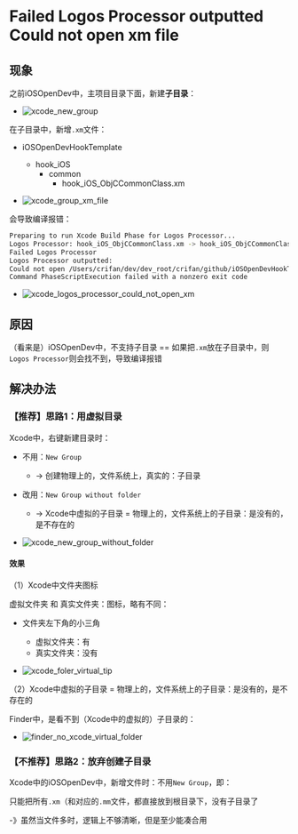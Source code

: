 # Failed Logos Processor outputted Could not open xm file

## 现象

之前iOSOpenDev中，主项目目录下面，新建**子目录**：

* ![xcode_new_group](../assets/img/xcode_new_group.png)

在子目录中，新增`.xm`文件：

* iOSOpenDevHookTemplate
  * hook_iOS
    * common
      * hook_iOS_ObjCCommonClass.xm

* ![xcode_group_xm_file](../assets/img/xcode_group_xm_file.jpg)

会导致编译报错：

```bash
Preparing to run Xcode Build Phase for Logos Processor...
Logos Processor: hook_iOS_ObjCCommonClass.xm -> hook_iOS_ObjCCommonClass.mm...
Failed Logos Processor
Logos Processor outputted:
Could not open /Users/crifan/dev/dev_root/crifan/github/iOSOpenDevHookTemplate/iOSOpenDevHookTemplate/iOSOpenDevHookTemplate/hook_iOS_ObjCCommonClass.xm.
Command PhaseScriptExecution failed with a nonzero exit code
```

* ![xcode_logos_processor_could_not_open_xm](../assets/img/xcode_logos_processor_could_not_open_xm.png)

## 原因

（看来是）iOSOpenDev中，不支持子目录 == 如果把`.xm`放在子目录中，则`Logos Processor`则会找不到，导致编译报错

## 解决办法

### 【推荐】思路1：用虚拟目录

Xcode中，右键新建目录时：

* 不用：`New Group`
  * -> 创建物理上的，文件系统上，真实的：子目录
* 改用：`New Group without folder`
  * -> Xcode中虚拟的子目录 = 物理上的，文件系统上的子目录：是没有的，是不存在的

* ![xcode_new_group_without_folder](../assets/img/xcode_new_group_without_folder.png)

#### 效果

（1）Xcode中文件夹图标

虚拟文件夹 和 真实文件夹：图标，略有不同：

* 文件夹左下角的小三角
  * 虚拟文件夹：有
  * 真实文件夹：没有

* ![xcode_foler_virtual_tip](../assets/img/xcode_foler_virtual_tip.png)

（2）Xcode中虚拟的子目录 = 物理上的，文件系统上的子目录：是没有的，是不存在的

Finder中，是看不到（Xcode中的虚拟的）子目录的：

* ![finder_no_xcode_virtual_folder](../assets/img/finder_no_xcode_virtual_folder.png)

### 【不推荐】思路2：放弃创建子目录

Xcode中的iOSOpenDev中，新增文件时：不用`New Group`，即：

只能把所有`.xm`（和对应的`.mm`文件，都直接放到根目录下，没有子目录了

-》虽然当文件多时，逻辑上不够清晰，但是至少能凑合用
